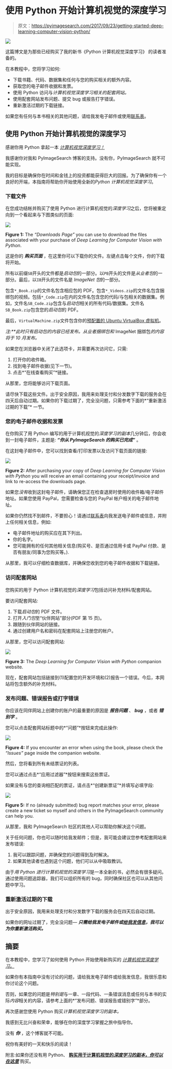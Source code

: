 # 使用 Python 开始计算机视觉的深度学习

> 原文：<https://pyimagesearch.com/2017/09/23/getting-started-deep-learning-computer-vision-python/>

![](img/9c7fc888bb4d99cc1b2cc77bee8430c7.png)

这篇博文是为那些已经购买了我的新书《Python 计算机视觉深度学习》 的读者准备的。

在本教程中，您将学习如何:

*   下载书籍、代码、数据集和任何与您的购买相关的额外内容。
*   获取您的电子邮件收据和发票。
*   使用 Python 访问与*计算机视觉深度学习相关的配套网站。*
*   使用配套网站发布问题、提交 bug 或报告打字错误。
*   重新激活过期的下载链接。

如果您有任何与本书相关的其他问题，请给我发电子邮件或使用[联系表](https://pyimagesearch.com/contact/)。

## 使用 Python 开始计算机视觉的深度学习

感谢你用 Python 拿起一本 *[计算机视觉深度学习！](https://pyimagesearch.com/deep-learning-computer-vision-python-book/)*

我感谢你对我和 PyImageSearch 博客的支持。没有你，PyImageSearch 就不可能实现。

我的目标是确保你在时间和金钱上的投资都能获得巨大的回报。为了确保你有一个良好的开端，本指南将帮助你开始使用全新的*Python 计算机视觉深度学习*。

### 下载文件

在您成功结帐并购买了使用 Python 进行计算机视觉的*深度学习*之后，您将被重定向到一个看起来与下图类似的页面:

![](img/fb5733125ba01469a0eac2ab07c52679.png)

**Figure 1:** The *“Downloads Page”* you can use to download the files associated with your purchase of *Deep Learning for Computer Vision with Python*.

这是你的 ***购买页面*** ，在这里你可以下载你的文件。左键点击每个文件，你的下载将开始。

所有以前缀`SB`开头的文件都是*启动包*的一部分。以`PB`开头的文件是*从业者包*的一部分。最后，以`IB`开头的文件名是 *ImageNet 包*的一部分。

包含`*_Book.zip`的文件名包含相应包的 PDF。包含`*_Videos.zip`的文件名包含捆绑包的视频。包括`*_Code.zip`在内的文件名包含您的代码/与包相关的数据集。例如，文件名`SB_Code.zip`包含与*启动包*相关的所有代码/数据集。文件名`SB_Book.zip`包含您的*启动包*的 PDF。

最后，`VirtualMachine.zip`文件包含你的[预配置的 Ubuntu VirtualBox 虚拟机](https://pyimagesearch.com/2017/09/22/deep-learning-python-ubuntu-virtual-machine/)。

***注:**此时只有*启动包*的内容已经发布。*从业者捆绑包*和* ImageNet 捆绑包*的内容将于 10 月发布。*

如果您在浏览器中关闭了此选项卡，并需要再次访问它，只需:

1.  打开你的收件箱。
2.  找到电子邮件收据(见下一节)。
3.  点击*“在线查看购买”*链接。

从那里，您将能够访问下载页面。

请尽快下载这些文件。出于安全原因，我用来处理支付和分发数字下载的服务会在四天后自动过期。如果你的下载过期了，完全没问题，只需参考下面的*“重新激活过期的下载”* 一节。

### 您的电子邮件收据和发票

在你购买了用 Python 编写的用于计算机视觉的*深度学习的副本*几分钟后，你会收到一封电子邮件，主题是: ***“你从 PyImageSearch 的购买已完成”*** 。

在这封电子邮件中，您可以找到查看/打印发票以及访问下载页面的链接:

![](img/ff6c32aa948958aec910b34fc70b55b3.png)

**Figure 2:** After purchasing your copy of *Deep Learning for Computer Vision with Python* you will receive an email containing your receipt/invoice and link to re-access the downloads page.

如果您*没有*收到这封电子邮件，请确保您正在检查退房时使用的收件箱/电子邮件地址。如果您使用 PayPal，您需要检查与您的 PayPal 帐户相关的电子邮件地址。

如果你仍然找不到邮件，不要担心！请通过[联系表](https://pyimagesearch.com/contact/)向我发送电子邮件或信息，并附上任何相关信息，例如:

*   电子邮件地址的购买应在其下列出。
*   你的名字。
*   您可能拥有的任何其他相关信息(购买号、是否通过信用卡或 PayPal 付款、是否有朋友/同事为您购买等。).

从那里，我可以仔细检查数据库，并确保您收到您的电子邮件收据和下载链接。

### 访问配套网站

您购买的用于 Python 计算机视觉的*深度学习*包括访问补充材料/配套网站。

要访问配套网站:

1.  下载*启动包*的 PDF 文件。
2.  打开*入门包*至“伙伴网站”部分(PDF 第 15 页)。
3.  跟随到伙伴网站的链接。
4.  通过创建用户名和密码在配套网站上注册您的帐户。

从那里，您可以访问配套网站:

![](img/0f5c0cf8063bf630d2435967be4c0430.png)

**Figure 3:** The *Deep Learning for Computer Vision with Python* companion website.

现在，配套网站包括链接到(1)配置您的开发环境和(2)报告一个错误。今后，本网站将包含额外的补充材料。

### 发布问题、错误报告或打字错误

你应该在同伴网站上创建你的账户的最重要的原因是 ***报告问题*** 、 ***bug*** ，或者 ***错别字*** 。

您可以点击配套网站标题中的*“问题”*按钮来完成此操作:

![](img/c659646f76debb28ac52b97894d18d0a.png)

**Figure 4:** If you encounter an error when using the book, please check the *“Issues”* page inside the companion website.

然后，您将看到所有未结票证的列表。

您可以通过点击*“应用过滤器”*按钮来搜索这些票证。

如果没有与您的查询相匹配的票证，请点击*“创建新票证”*并填写必填字段:

![](img/5e81d8cfb2f9a3409bfd849535802e8a.png)

**Figure 5:** If no (already submitted) bug report matches your error, please create a new ticket so myself and others in the PyImageSearch community can help you.

从那里，我和 PyImageSearch 社区的其他人可以帮助你解决这个问题。

关于任何问题，你也可以随时给我发邮件；但是，我可能会建议您参考配套网站来发布错误:

1.  我可以跟踪问题，并确保您的问题得到及时解决。
2.  如果其他读者也遇到这个问题，他们可以从中吸取教训。

由于*用 Python 进行计算机视觉的深度学习*是一本全新的书，必然会有很多疑问。通过使用问题追踪器，我们可以组织所有的 bug，同时确保社区也可以从其他问题中学习。

### 重新激活过期的下载

出于安全原因，我用来处理支付和分发数字下载的服务会在四天后自动过期。

如果你的网址过期了，完全没问题— ***只需给我发电子邮件或[给我发信息](https://pyimagesearch.com/contact/)，我可以为你重新激活购买。***

## 摘要

在本教程中，您学习了如何使用 Python 开始使用新购买的 [*计算机视觉深度学习。*](https://pyimagesearch.com/deep-learning-computer-vision-python-book/)

如果你有本指南中没有讨论的问题，请给我发电子邮件或给我发信息，我很乐意和你讨论这个问题。

否则，如果您的问题是*特别是*与一章、一段代码、一条错误消息或任何与本书的实际*内容*相关的内容，请参考上面的*“发布问题、错误报告或错别字”*部分。

再次感谢您使用 Python 购买*计算机视觉深度学习的副本。*

我感到无比兴奋和荣幸，能够在你的深度学习掌握之旅中指导你。

没有 ***你*** ，这个博客就不可能。

祝你有美好的一天和快乐的阅读！

附言:如果你还没有用 Python、 **[购买用于计算机视觉的*深度学习的副本，你可以在这里*](https://pyimagesearch.com/deep-learning-computer-vision-python-book/)** 购买。